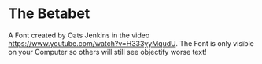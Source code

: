 # The Betabet
A Font created by Oats Jenkins in the video https://www.youtube.com/watch?v=H333yyMqudU.
The Font is only visible on your Computer so others will still see objectify worse text!
